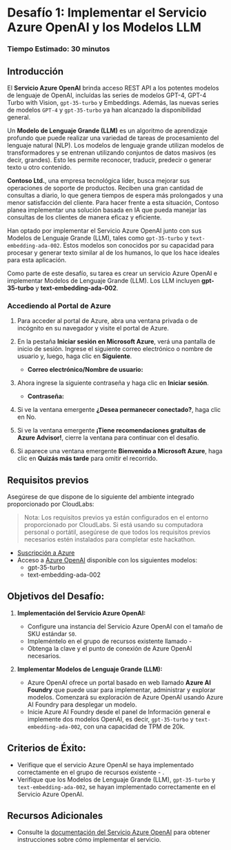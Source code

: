 # Desafío 1: Implementar el Servicio Azure OpenAI y los Modelos LLM

### Tiempo Estimado: 30 minutos

## Introducción

El **Servicio Azure OpenAI** brinda acceso REST API a los potentes modelos de lenguaje de OpenAI, incluídas las series de modelos GPT-4, GPT-4 Turbo with Vision, `gpt-35-turbo` y Embeddings. Además, las nuevas series de modelos `GPT-4` y `gpt-35-turbo` ya han alcanzado la disponibilidad general.

Un **Modelo de Lenguaje Grande (LLM)** es un algoritmo de aprendizaje profundo que puede realizar una variedad de tareas de procesamiento del lenguaje natural (NLP). Los modelos de lenguaje grande utilizan modelos de transformadores y se entrenan utilizando conjuntos de datos masivos (es decir, grandes). Esto les permite reconocer, traducir, predecir o generar texto u otro contenido.

**Contoso Ltd.**, una empresa tecnológica líder, busca mejorar sus operaciones de soporte de productos. Reciben una gran cantidad de consultas a diario, lo que genera tiempos de espera más prolongados y una menor satisfacción del cliente. Para hacer frente a esta situación, Contoso planea implementar una solución basada en IA que pueda manejar las consultas de los clientes de manera eficaz y eficiente.

Han optado por implementar el Servicio Azure OpenAI junto con sus Modelos de Lenguaje Grande (LLM), tales como `gpt-35-turbo` y `text-embedding-ada-002`. Estos modelos son conocidos por su capacidad para procesar y generar texto similar al de los humanos, lo que los hace ideales para esta aplicación.

Como parte de este desafío, su tarea es crear un servicio Azure OpenAI e implementar Modelos de Lenguaje Grande (LLM). Los LLM incluyen **gpt-35-turbo** y **text-embedding-ada-002**.

### Accediendo al Portal de Azure

1. Para acceder al portal de Azure, abra una ventana privada o de incógnito en su navegador y visite el portal de Azure.

1. En la pestaña **Iniciar sesión en Microsoft Azure**, verá una pantalla de inicio de sesión. Ingrese el siguiente correo electrónico o nombre de usuario y, luego, haga clic en **Siguiente**.

   - **Correo electrónico/Nombre de usuario:** <inject key="AzureAdUserEmail"></inject>

1. Ahora ingrese la siguiente contraseña y haga clic en **Iniciar sesión**.

   - **Contraseña:** <inject key="AzureAdUserPassword"></inject>

1. Si ve la ventana emergente **¿Desea permanecer conectado?**, haga clic en No.

1. Si ve la ventana emergente **¡Tiene recomendaciones gratuitas de Azure Advisor!**, cierre la ventana para continuar con el desafío.

1. Si aparece una ventana emergente **Bienvenido a Microsoft Azure**, haga clic en **Quizás más tarde** para omitir el recorrido.

## Requisitos previos

Asegúrese de que dispone de lo siguiente del ambiente integrado proporcionado por CloudLabs:

> Nota: Los requisitos previos ya están configurados en el entorno proporcionado por CloudLabs. Si está usando su computadora personal o portátil, asegúrese de que todos los requisitos previos necesarios estén instalados para completar este hackathon.

  - [Suscripción a Azure](https://azure.microsoft.com/en-us/free/)
  - Acceso a [Azure OpenAI](https://aka.ms/oai/access) disponible con los siguientes modelos: 
    - gpt-35-turbo
    - text-embedding-ada-002

## Objetivos del Desafío:

1. **Implementación del Servicio Azure OpenAI:**
   - Configure una instancia del Servicio Azure OpenAI con el tamaño de SKU estándar `S0`.
   - Impleméntelo en el grupo de recursos existente llamado - **<inject key="Resource Group Name"/>**
   - Obtenga la clave y el punto de conexión de Azure OpenAI necesarios.


   <validation step="ad89350a-8a60-4fcd-88f1-38493f6f74f7" />



2. **Implementar Modelos de Lenguaje Grande (LLM):**
   - Azure OpenAI ofrece un portal basado en web llamado **Azure AI Foundry** que puede usar para implementar, administrar y explorar modelos. Comenzará su exploración de Azure OpenAI usando Azure AI Foundry para desplegar un modelo.
   - Inicie Azure AI Foundry desde el panel de Información general e implemente dos modelos OpenAI, es decir, `gpt-35-turbo` y `text-embedding-ada-002`, con una capacidad de TPM de 20k.


   <validation step="22eb5371-de7d-426c-be18-594c9e05c080" />

## Criterios de Éxito:

- Verifique que el servicio Azure OpenAI se haya implementado correctamente en el grupo de recursos existente - <inject key="Resource Group Name"/>.
- Verifique que los Modelos de Lenguaje Grande (LLM), `gpt-35-turbo` y `text-embedding-ada-002`, se hayan implementado correctamente en el Servicio Azure OpenAI.

## Recursos Adicionales

- Consulte la [documentación del Servicio Azure OpenAI](https://learn.microsoft.com/en-us/azure/ai-services/openai/) para obtener instrucciones sobre cómo implementar el servicio. 
